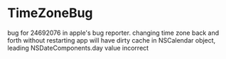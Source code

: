 # TimeZoneBug

bug for 24692076 in apple's bug reporter.
changing time zone back and forth without restarting app will have dirty cache in NSCalendar object, leading NSDateComponents.day value incorrect
